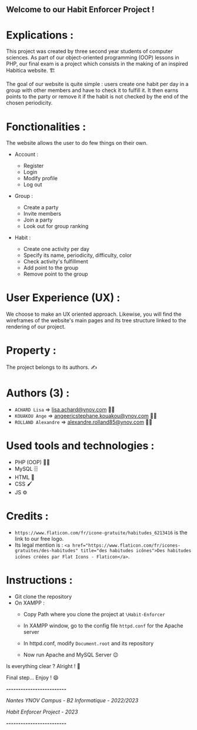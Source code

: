 ## Welcome to our Habit Enforcer Project !


# Explications :

This project was created by three second year students of computer sciences. As part of our object-oriented programming (OOP) lessons in PHP, our final exam is a project which consists in the making of an inspired Habitica website. 🏗️

The goal of our website is quite simple : users create one habit per day in a group with other members and have to check it to fulfill it. It then earns points to the party or remove it if the habit is not checked by the end of the chosen periodicity.  


# Fonctionalities : 

The website allows the user to do few things on their own.

- Account : 
    - Register
    - Login
    - Modify profile
    - Log out

- Group :
    - Create a party
    - Invite members
    - Join a party
    - Look out for group ranking

- Habit : 
    - Create one activity per day
    - Specify its name, periodicity, difficulty, color
    - Check activity's fulfillment
    - Add point to the group
    - Remove point to the group


# User Experience (UX) : 

We choose to make an UX oriented approach. Likewise, you will find the wireframes of the website's main pages and its tree structure linked to the rendering of our project.


# Property : 

The project belongs to its authors. ✍️ 


# Authors (3) :

- `ACHARD Lisa` => lisa.achard@ynov.com 👩‍🎓
- `KOUAKOU Ange` => angeericstephane.kouakou@ynov.com 👨‍🎓
- `ROLLAND Alexandre` => alexandre.rolland85@ynov.com 👨‍🎓


# Used tools and technologies :

- PHP (OOP) 👨‍💻
- MySQL 🗄️
- HTML 📄
- CSS 🖌️
- JS ⚙️ 


# Credits :
- `https://www.flaticon.com/fr/icone-gratuite/habitudes_6213416` is the link to our free logo. 
- Its legal mention is : `<a href="https://www.flaticon.com/fr/icones-gratuites/des-habitudes" title="des habitudes icônes">Des habitudes icônes créées par Flat Icons - Flaticon</a>`.


# Instructions : 

- Git clone the repository
- On XAMPP :
    - Copy Path where you clone the project at `\Habit-Enforcer`
    - In XAMPP window, go to the config file `httpd.conf` for the Apache server

    - In httpd.conf, modify `Document.root` and its repository 
    - Now run Apache and MySQL Server 😉

Is everything clear ? Alright ! 🎉

Final step... Enjoy ! 😄


**-------------------------**

*Nantes YNOV Campus - B2 Informatique - 2022/2023*

*Habit Enforcer Project - 2023*

**-------------------------**